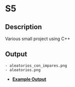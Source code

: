 # S5
## Description
Various small project using C++

## Output
```
- aleatorios_con_impares.png
- aleatorios.png
```

- [**Example Output**](<Example Output>)

